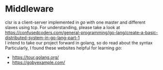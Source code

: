# Middleware
clsr is a client-server implemented in *go* with one master and different slaves using tcp. For understanding, please take a look at https://confusedcoders.com/general-programming/go-lang/create-a-basic-distributed-system-in-go-lang-part-1 \
I intend to take our project forward in golang, so do read about the syntax\
Particularly, I found these websites helpful for learning *go*:
- https://tour.golang.org/
- https://gobyexample.com/
